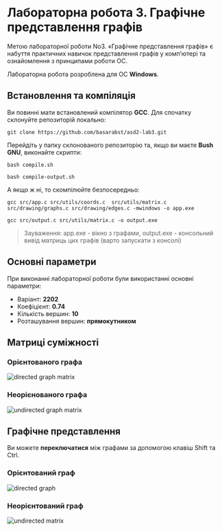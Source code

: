 # Лабораторна робота 3. Графічне представлення графів

Метою лабораторної роботи No3. «Графічне представлення графів» є
набуття практичних навичок представлення графів у комп’ютері та
ознайомлення з принципами роботи ОС.

Лабораторна робота розроблена для ОС **Windows**.

## Встановлення та компіляція
Ви повинні мати встановлений компілятор **GCC**. Для спочатку склонуйте репозиторій локально:

`git clone https://github.com/basarabst/asd2-lab3.git`

Перейдіть у папку склонованого репозиторію та, якщо ви маєте **Bush GNU**, виконайте скрипти:

`bash compile.sh`

`bash compile-output.sh`

А якщо ж ні, то скомпілюйте безпосередньо:

`gcc src/app.c src/utils/coords.c  src/utils/matrix.c src/drawing/graphs.c src/drawing/edges.c -mwindows -o app.exe`

`gcc src/output.c src/utils/matrix.c -o output.exe`

>Зауваження: app.exe - вікно з графами, output.exe - консольний вивід матриць цих графів (варто запускати з консолі)

## Основні параметри

При виконанні лабораторної роботи були використанні основні параметри:

- Варіант: **2202**
- Коефіцієнт: **0.74**
- Кількість вершин: **10**
- Розташування вершин: **прямокутником**

## Матриці суміжності

### Орієнтованого графа
![directed graph matrix](https://i.imgur.com/VZIGnRC.png)

### Неорієнованого графа
![undirected graph matrix](https://i.imgur.com/2mcZNLA.png)

## Графічне представлення
Ви можете **переключатися** між графами за допомогою клавіш Shift та Ctrl.

### Орієнтований граф
![directed graph](https://i.imgur.com/nLNNCnS.png)

### Неорієнтований граф
![undirected matrix](https://i.imgur.com/rjzaMMS.png)
